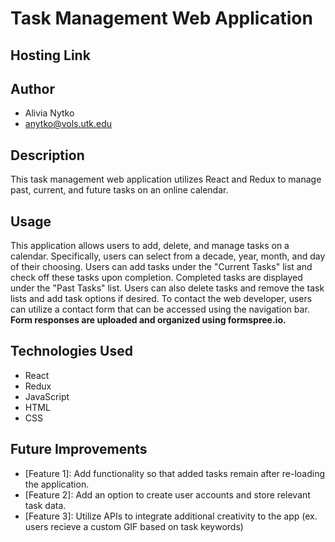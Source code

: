 # Task Management Web Application

## Hosting Link


## Author
- Alivia Nytko
- anytko@vols.utk.edu


## Description
This task management web application utilizes React and Redux to manage past, current, and future tasks on an online calendar.

## Usage
This application allows users to add, delete, and manage tasks on a calendar. Specifically, users can select from a decade, year, month, and day of their choosing. Users can add tasks under the "Current Tasks" list and check off these tasks upon completion. Completed tasks are displayed under the "Past Tasks" list. Users can also delete tasks and remove the task lists and add task options if desired. To contact the web developer, users can utilize a contact form that can be accessed using the navigation bar. **Form responses are uploaded and organized using formspree.io.**

## Technologies Used
- React
- Redux
- JavaScript
- HTML
- CSS

## Future Improvements
- [Feature 1]: Add functionality so that added tasks remain after re-loading the application.
- [Feature 2]: Add an option to create user accounts and store relevant task data.
- [Feature 3]: Utilize APIs to integrate additional creativity to the app (ex. users recieve a custom GIF based on task keywords)